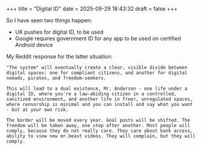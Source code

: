 +++
title = "Digital ID"
date = 2025-09-29 18:43:32
draft = false
+++

So I have seen two things happen:
 - UK pushes for digital ID, to be used
 - Google requires government ID for any app to be used on certified Android device

My Reddit response for the latter situation:

```
"The system" will eventually create a clear, visible divide between digital spaces: one for compliant citizens, and another for digital nomads, pirates, and freedom-seekers.

This will lead to a dual existence, Mr. Anderson - one life under a digital ID, where you're a law-abiding citizen in a controlled, sanitized environment… and another life in freer, unregulated spaces, where censorship is minimal and you can install and say what you want - but at your own risk.

The border will be moved every year. Goal posts will be shifted. The freedom will be taken away, one step after another. Most people will comply, because they do not really care. They care about bank access, ability to view new mr.beast videos. They will complain, but they will comply.
```
